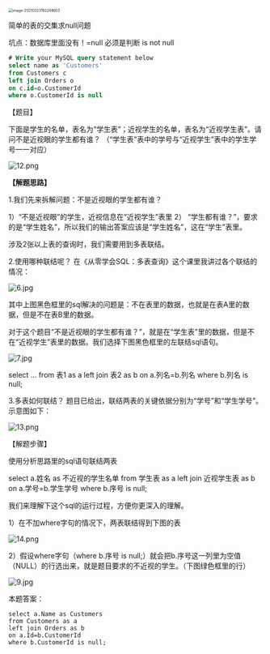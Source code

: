 <img src="183.从不订购的客户.assets/image-20210323192248603.png" alt="image-20210323192248603" style="zoom:50%;" />

简单的表的交集求null问题

坑点：数据库里面没有！=null 必须是判断 is not null

```sql
# Write your MySQL query statement below
select name as 'Customers'
from Customers c
left join Orders o
on c.id=o.CustomerId 
where o.CustomerId is null
```

【题目】

下面是学生的名单，表名为“学生表”；近视学生的名单，表名为“近视学生表”。请问不是近视眼的学生都有谁？
（“学生表”表中的学号与“近视学生”表中的学生学号一一对应）

![12.png](183.从不订购的客户.assets/a542821a1ee2cf586eb0f25c2bf69e2809479b4bdbd79e10e1e1624927a4c817-12.png)

**【解题思路】**

1.我们先来拆解问题：不是近视眼的学生都有谁？

1）“不是近视眼”的学生，近视信息在“近视学生”表里
2） “学生都有谁？”，要求的是“学生姓名”，所以我们的输出答案应该是“学生姓名”，这在“学生”表里。

涉及2张以上表的查询时，我们需要用到多表联结。

2.使用哪种联结呢？
在《从零学会SQL：多表查询》这个课里我讲过各个联结的情况：

![6.jpg](183.从不订购的客户.assets/2f5ff13e22b0494e19d327562d970016bbaa88569c0590fa86f9c7dde947bc71-6.jpg)



其中上图黑色框里的sql解决的问题是：不在表里的数据，也就是在表A里的数据，但是不在表B里的数据。

对于这个题目“不是近视眼的学生都有谁？”，就是在“学生表”里的数据，但是不在“近视学生”表里的数据。我们选择下图黑色框里的左联结sql语句。

![7.jpg](183.从不订购的客户.assets/1da2b9501f3dbe050ea0b238b89ef5e0ae959041ee254545fae9d966967a5c39-7.jpg)





select ...
from 表1 as a
left join 表2 as b
on a.列名=b.列名
where b.列名 is null;

3.多表如何联结？
题目已给出，联结两表的关键依据分别为“学号”和“学生学号”。示意图如下：

![13.png](183.从不订购的客户.assets/7279386e00e90bd47ddb19326b32c29d7a4ef6df6bffdde8f7d092d53ff047d2-13.png)

【解题步骤】

使用分析思路里的sql语句联结两表

select a.姓名 as 不近视的学生名单
from 学生表 as a
left join 近视学生表 as b
on a.学号=b.学生学号
where b.序号 is null;

我们来理解下这个sql的运行过程，方便你更深入的理解。

1）在不加where字句的情况下，两表联结得到下图的表

![14.png](183.从不订购的客户.assets/162da5c6913ddfa772725cc9324f3aa98e9c27755678990b46ab6d7344b6718c-14.png)

2）假设where字句（where b.序号 is null;）就会把b.序号这一列里为空值（NULL）的行选出来，就是题目要求的不近视的学生。（下图绿色框里的行）

![9.jpg](183.从不订购的客户.assets/0221bdc75711a900cfa18d263a070be0c1ad836ce1ccc45f3bde40096cb1f256-9.jpg)

本题答案：



```
select a.Name as Customers
from Customers as a
left join Orders as b
on a.Id=b.CustomerId
where b.CustomerId is null;


```











